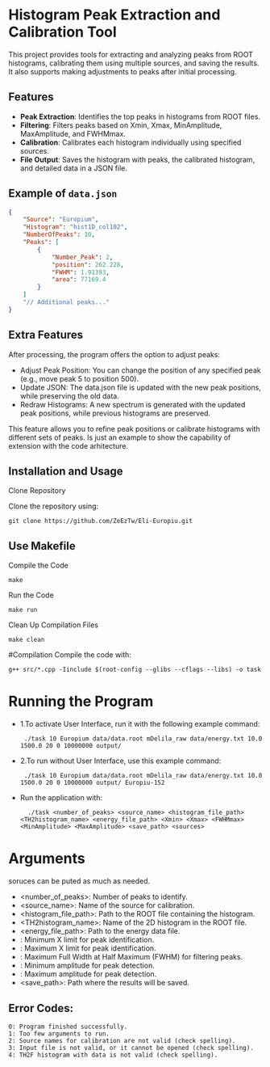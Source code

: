 # Histogram Peak Extraction and Calibration Tool

This project provides tools for extracting and analyzing peaks from ROOT histograms, calibrating them using multiple sources, and saving the results. It also supports making adjustments to peaks after initial processing.

## Features

- **Peak Extraction**: Identifies the top peaks in histograms from ROOT files.
- **Filtering**: Filters peaks based on Xmin, Xmax, MinAmplitude, MaxAmplitude, and FWHMmax.
- **Calibration**: Calibrates each histogram individually using specified sources.
- **File Output**: Saves the histogram with peaks, the calibrated histogram, and detailed data in a JSON file.

## Example of `data.json`

```json
{
    "Source": "Europium",
    "Histogram": "hist1D_col102",
    "NumberOfPeaks": 10,
    "Peaks": [
        {
            "Number_Peak": 2,
            "position": 262.228,
            "FWHM": 1.91393,
            "area": 77169.4        
        }
    ]
    "// Additional peaks..."
}
```
## Extra Features

After processing, the program offers the option to adjust peaks:

   - Adjust Peak Position: You can change the position of any specified peak (e.g., move peak 5 to position 500).
   - Update JSON: The data.json file is updated with the new peak positions, while preserving the old data.
   - Redraw Histograms: A new spectrum is generated with the updated peak positions, while previous histograms are preserved.

This feature allows you to refine peak positions or calibrate histograms with different sets of peaks.
Is just an example to show the capability of extension with the code arhitecture.


## Installation and Usage
Clone Repository

Clone the repository using:

    git clone https://github.com/ZeEzTw/Eli-Europiu.git

## Use Makefile
Compile the Code

    make

Run the Code

    make run

Clean Up Compilation Files

    make clean

#Compilation
Compile the code with:

    g++ src/*.cpp -Iinclude $(root-config --glibs --cflags --libs) -o task


# Running the Program
 - 1.To activate User Interface, run it with the following example command:

        ./task 10 Europium data/data.root mDelila_raw data/energy.txt 10.0 1500.0 20 0 10000000 output/

 - 2.To run without User Interface, use this example command:

        ./task 10 Europium data/data.root mDelila_raw data/energy.txt 10.0 1500.0 20 0 10000000 output/ Europiu-152

- Run the application with: 

        ./task <number_of_peaks> <source_name> <histogram_file_path> <TH2histogram_name> <energy_file_path> <Xmin> <Xmax> <FWHMmax> <MinAmplitude> <MaxAmplitude> <save_path> <sources>

# Arguments

soruces can be puted as much as needed.

- <number_of_peaks>: Number of peaks to identify.
- <source_name>: Name of the source for calibration.
- <histogram_file_path>: Path to the ROOT file containing the histogram.
- <TH2histogram_name>: Name of the 2D histogram in the ROOT file.
- <energy_file_path>: Path to the energy data file.
- <Xmin>: Minimum X limit for peak identification.
- <Xmax>: Maximum X limit for peak identification.
- <FWHMmax>: Maximum Full Width at Half Maximum (FWHM) for filtering peaks.
- <MinAmplitude>: Minimum amplitude for peak detection.
- <MaxAmplitude>: Maximum amplitude for peak detection.
- <save_path>: Path where the results will be saved.

## Error Codes:

    0: Program finished successfully.
    1: Too few arguments to run.
    2: Source names for calibration are not valid (check spelling).
    3: Input file is not valid, or it cannot be opened (check spelling).
    4: TH2F histogram with data is not valid (check spelling).



